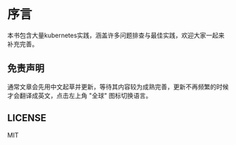 # 序言

本书包含大量kubernetes实践，涵盖许多问题排查与最佳实践，欢迎大家一起来补充完善。

## 免责声明

通常文章会先用中文起草并更新，等待其内容较为成熟完善，更新不再频繁的时候才会翻译成英文，点击左上角 "全球" 图标切换语言。

## LICENSE

MIT

